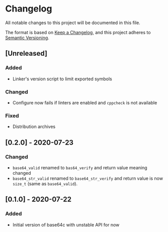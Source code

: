 # Changelog
All notable changes to this project will be documented in this file.

The format is based on [Keep a Changelog](https://keepachangelog.com/en/1.0.0/),
and this project adheres to [Semantic Versioning](https://semver.org/spec/v2.0.0.html).


## [Unreleased]
### Added
- Linker's version script to limit exported symbols

### Changed
- Configure now fails if linters are enabled and `cppcheck` is not available

### Fixed
- Distribution archives


## [0.2.0] - 2020-07-23
### Changed
- `base64_valid` renamed to `bas64_verify` and return value meaning changed
- `base64_str_valid` renamed to `base64_str_verify` and return value is now
  `size_t` (same as `base64_valid`).


## [0.1.0] - 2020-07-22
### Added
- Initial version of base64c with unstable API for now

